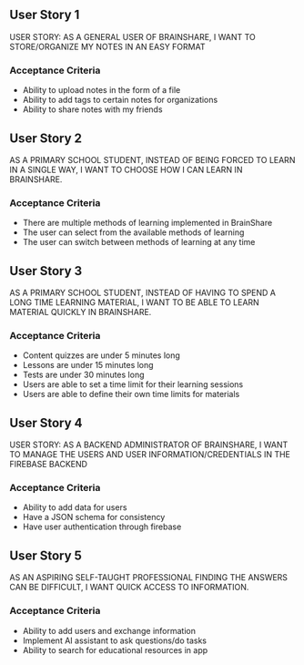 ## User Story 1
USER STORY: AS A GENERAL USER OF BRAINSHARE, I WANT TO STORE/ORGANIZE MY NOTES IN AN EASY FORMAT

### Acceptance Criteria
* Ability to upload notes in the form of a file
* Ability to add tags to certain notes for organizations
* Ability to share notes with my friends

## User Story 2
AS A PRIMARY SCHOOL STUDENT, INSTEAD OF BEING FORCED TO LEARN IN A SINGLE WAY, I WANT TO CHOOSE HOW I CAN LEARN IN BRAINSHARE.

### Acceptance Criteria
* There are multiple methods of learning implemented in BrainShare
* The user can select from the available methods of learning
* The user can switch between methods of learning at any time

## User Story 3
AS A PRIMARY SCHOOL STUDENT, INSTEAD OF HAVING TO SPEND A LONG TIME LEARNING MATERIAL, I WANT TO BE ABLE TO LEARN MATERIAL QUICKLY IN BRAINSHARE.

### Acceptance Criteria
* Content quizzes are under 5 minutes long
* Lessons are under 15 minutes long
* Tests are under 30 minutes long
* Users are able to set a time limit for their learning sessions
* Users are able to define their own time limits for materials

## User Story 4
USER STORY: AS A BACKEND ADMINISTRATOR OF BRAINSHARE, I WANT TO MANAGE THE USERS AND USER INFORMATION/CREDENTIALS IN THE FIREBASE BACKEND

### Acceptance Criteria
* Ability to add data for users
* Have a JSON schema for consistency
* Have user authentication through firebase

## User Story 5
AS AN ASPIRING SELF-TAUGHT PROFESSIONAL FINDING THE ANSWERS CAN BE DIFFICULT, I WANT QUICK ACCESS TO INFORMATION.

### Acceptance Criteria
* Ability to add users and exchange information
* Implement AI assistant to ask questions/do tasks
* Ability to search for educational resources in app
